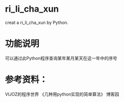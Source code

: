# ri_li_cha_xun
creat a ri_li_cha_xun by Python.

# 功能说明
可以通过此Python程序查询某年某月某天在这一年中的序号

# 参考资料：
VIJOZ的程序世界 《几种用python实现的简单算法》 博客园
